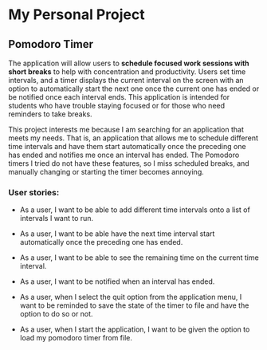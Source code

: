 # My Personal Project

## Pomodoro Timer

The application will allow users to **schedule focused work sessions with short breaks** to help with concentration and
productivity. Users set time intervals, and a timer displays the current interval on the screen with an option to
automatically start the next one once the current one has ended or be notified once each interval ends. This application
is intended for students who have trouble staying focused or for those who need reminders to take breaks.

This project interests me because I am searching for an application that meets my needs. That is, an application that
allows me to schedule different time intervals and have them start automatically once the preceding one has ended and
notifies me once an interval has ended. The Pomodoro timers I tried do not have these features, so I miss scheduled
breaks, and manually changing or starting the timer becomes annoying.


### User stories:
- As a user, I want to be able to add different time intervals onto a list of intervals I want to run.
- As a user, I want to be able have the next time interval start automatically once the preceding one has ended.
- As a user, I want to be able to see the remaining time on the current time interval.
- As a user, I want to be notified when an interval has ended.

- As a user, when I select the quit option from the application menu, I want to be reminded to save the state of the
timer to file and have the option to do so or not.
- As a user, when I start the application, I want to be given the option to load my pomodoro timer from file.